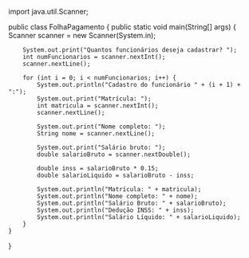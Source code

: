 import java.util.Scanner;

public class FolhaPagamento {
    public static void main(String[] args) {
        Scanner scanner = new Scanner(System.in);

        System.out.print("Quantos funcionários deseja cadastrar? ");
        int numFuncionarios = scanner.nextInt();
        scanner.nextLine();

        for (int i = 0; i < numFuncionarios; i++) {
            System.out.println("Cadastro do funcionário " + (i + 1) + ":");
            System.out.print("Matrícula: ");
            int matricula = scanner.nextInt();
            scanner.nextLine();

            System.out.print("Nome completo: ");
            String nome = scanner.nextLine();

            System.out.print("Salário bruto: ");
            double salarioBruto = scanner.nextDouble();

            double inss = salarioBruto * 0.15;
            double salarioLiquido = salarioBruto - inss;

            System.out.println("Matrícula: " + matricula);
            System.out.println("Nome completo: " + nome);
            System.out.println("Salário Bruto: " + salarioBruto);
            System.out.println("Dedução INSS: " + inss);
            System.out.println("Salário Líquido: " + salarioLiquido);
        }
    }
}
